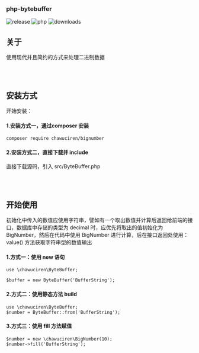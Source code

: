 ### php-bytebuffer

![release](https://img.shields.io/badge/release-1.0.1-green.svg) ![php](https://img.shields.io/badge/php-%3E=5.3-green.svg) ![downloads](https://img.shields.io/badge/downloads-2.29k-green.svg)

## 关于

使用现代并且简约的方式来处理二进制数据

<br>
<br>

##  安装方式

开始安装：

#### 1.安装方式一，通过composer 安装

	composer require chawuciren/bignumber

#### 2.安装方式二，直接下载并 include

直接下载源码，引入 src/ByteBuffer.php

<br>
<br>

## 开始使用

初始化中传入的数值应使用字符串，譬如有一个取出数值并计算后返回给前端的接口，数据库中存储的类型为 decimal 时，应优先将取出的值初始化为 BigNumber，然后在代码中使用 BigNumber 进行计算，后在接口返回处使用：value() 方法获取字符串型的数值输出

#### 1.方式一：使用 new 语句

    use \chawuciren\ByteBuffer;

	$buffer = new ByteBuffer('BufferString');

#### 2.方式二：使用静态方法 build

    use \chawuciren\ByteBuffer;
	$number = ByteBuffer::from('BufferString');

#### 3.方式三：使用 fill 方法赋值

	$number = new \chawuciren\BigNumber(10);
	$number->fill('BufferString');

<br>
<br>
